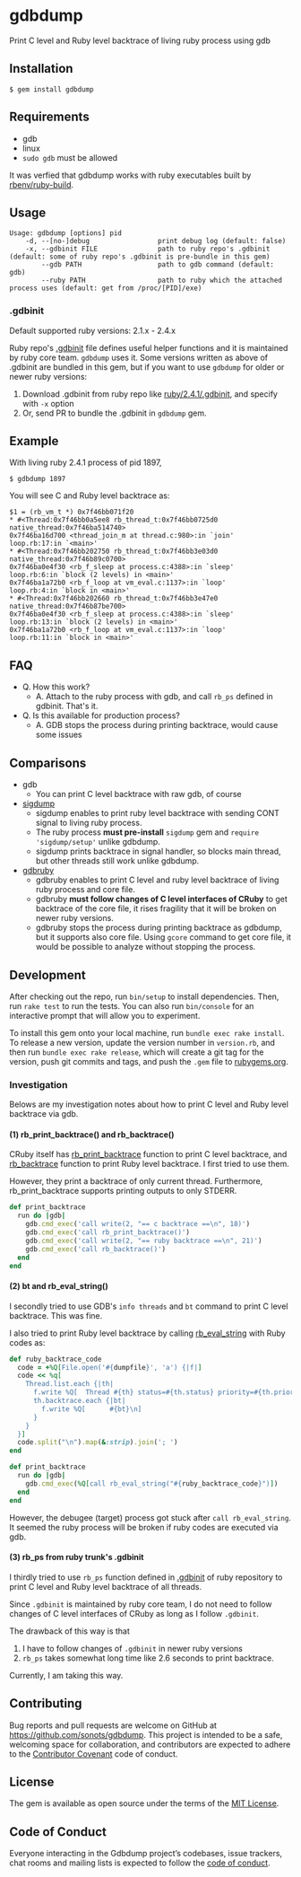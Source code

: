 # gdbdump

Print C level and Ruby level backtrace of living ruby process using gdb

## Installation

```
$ gem install gdbdump
```

## Requirements

* gdb
* linux
* `sudo gdb` must be allowed

It was verfied that gdbdump works with ruby executables built by [rbenv/ruby-build](https://github.com/rbenv/ruby-build).

## Usage

```
Usage: gdbdump [options] pid
    -d, --[no-]debug                 print debug log (default: false)
    -x, --gdbinit FILE               path to ruby repo's .gdbinit (default: some of ruby repo's .gdbinit is pre-bundle in this gem)
        --gdb PATH                   path to gdb command (default: gdb)
        --ruby PATH                  path to ruby which the attached process uses (default: get from /proc/[PID]/exe)
```

### .gdbinit

Default supported ruby versions: 2.1.x - 2.4.x

Ruby repo's [.gdbinit](https://github.com/ruby/ruby/blob/trunk/.gdbinit) file defines useful helper functions and it is maintained by ruby core team. `gdbdump` uses it.
Some versions written as above of .gdbinit are bundled in this gem, but if you want to use `gdbdump` for older or newer ruby versions:

1. Download .gdbinit from ruby repo like [ruby/2.4.1/.gdbinit](https://github.com/ruby/ruby/blob/v2_4_1/.gdbinit), and specify with `-x` option
2. Or, send PR to bundle the .gdbinit in `gdbdump` gem.

## Example

With living ruby 2.4.1 process of pid 1897,

```
$ gdbdump 1897
```

You will see C and Ruby level backtrace as:

```
$1 = (rb_vm_t *) 0x7f46bb071f20
* #<Thread:0x7f46bb0a5ee8 rb_thread_t:0x7f46bb0725d0 native_thread:0x7f46ba514740>
0x7f46ba16d700 <thread_join_m at thread.c:980>:in `join'
loop.rb:17:in `<main>'
* #<Thread:0x7f46bb202750 rb_thread_t:0x7f46bb3e03d0 native_thread:0x7f46b89c0700>
0x7f46ba0e4f30 <rb_f_sleep at process.c:4388>:in `sleep'
loop.rb:6:in `block (2 levels) in <main>'
0x7f46ba1a72b0 <rb_f_loop at vm_eval.c:1137>:in `loop'
loop.rb:4:in `block in <main>'
* #<Thread:0x7f46bb202660 rb_thread_t:0x7f46bb3e47e0 native_thread:0x7f46b87be700>
0x7f46ba0e4f30 <rb_f_sleep at process.c:4388>:in `sleep'
loop.rb:13:in `block (2 levels) in <main>'
0x7f46ba1a72b0 <rb_f_loop at vm_eval.c:1137>:in `loop'
loop.rb:11:in `block in <main>'
```

## FAQ

* Q. How this work?
  * A. Attach to the ruby process with gdb, and call `rb_ps` defined in gdbinit. That's it.
* Q. Is this available for production process?
  * A. GDB stops the process during printing backtrace, would cause some issues

## Comparisons

* gdb
  * You can print C level backtrace with raw gdb, of course
* [sigdump](https://github.com/frsyuki/sigdump)
  * sigdump enables to print ruby level backtrace with sending CONT signal to living ruby process.
  * The ruby process **must pre-install** `sigdump` gem and `require 'sigdump/setup'` unlike gdbdump.
  * sigdump prints backtrace in signal handler, so blocks main thread, but other threads still work unlike gdbdump.
* [gdbruby](https://github.com/gunyarakun/gdbruby)
  * gdbruby enables to print C level and ruby level backtrace of living ruby process and core file.
  * gdbruby **must follow changes of C level interfaces of CRuby** to get backtrace of the core file, it rises fragility that it will be broken on newer ruby versions.
  * gdbruby stops the process during printing backtrace as gdbdump, but it supports also core file. Using `gcore` command to get core file, it would be possible to analyze without stopping the process.

## Development

After checking out the repo, run `bin/setup` to install dependencies. Then, run `rake test` to run the tests. You can also run `bin/console` for an interactive prompt that will allow you to experiment.

To install this gem onto your local machine, run `bundle exec rake install`. To release a new version, update the version number in `version.rb`, and then run `bundle exec rake release`, which will create a git tag for the version, push git commits and tags, and push the `.gem` file to [rubygems.org](https://rubygems.org).

### Investigation

Belows are my investigation notes about how to print C level and Ruby level backtrace via gdb.

#### (1) rb_print_backtrace() and rb_backtrace()

CRuby itself has [rb_print_backtrace](https://github.com/ruby/ruby/blob/26864584d269b6141a27c783cf8b751c067c7dbe/vm_dump.c#L671) function to print C level backtrace, and [rb_backtrace](https://github.com/ruby/ruby/blob/eb59047e2aabb050b23061d513f7b89dc2905670/vm_backtrace.c#L770) function to print Ruby level backtrace.
I first tried to use them.

However, they print a backtrace of only current thread. Furthermore, rb_print_backtrace supports printing outputs to only STDERR.

```ruby
def print_backtrace
  run do |gdb|
    gdb.cmd_exec('call write(2, "== c backtrace ==\n", 18)')
    gdb.cmd_exec('call rb_print_backtrace()')
    gdb.cmd_exec('call write(2, "== ruby backtrace ==\n", 21)')
    gdb.cmd_exec('call rb_backtrace()')
  end
end
```

#### (2) bt and rb_eval_string()

I secondly tried to use GDB's `info threads` and `bt` command to print C level backtrace. This was fine.

I also tried to print Ruby level backtrace by calling [rb_eval_string](https://github.com/ruby/ruby/blob/44396dbe123511678710cfb21223c954b9ceaafb/vm_eval.c#L1474) with Ruby codes as:

```ruby
def ruby_backtrace_code
  code = +%Q[File.open('#{dumpfile}', 'a') {|f|]
  code << %q[
    Thread.list.each {|th|
      f.write %Q[  Thread #{th} status=#{th.status} priority=#{th.priority}\n]
      th.backtrace.each {|bt|
        f.write %Q[      #{bt}\n]
      }
    }
  }]
  code.split("\n").map(&:strip).join('; ')
end

def print_backtrace
  run do |gdb|
    gdb.cmd_exec(%Q[call rb_eval_string("#{ruby_backtrace_code}")])
  end
end
```

However, the debugee (target) process got stuck after `call rb_eval_string`. It seemed the ruby process will be broken if ruby codes are executed via gdb.

#### (3) rb_ps from ruby trunk's .gdbinit

I thirdly tried to use `rb_ps` function defined in [.gdbinit](https://github.com/ruby/ruby/blob/44396dbe123511678710cfb21223c954b9ceaafb/.gdbinit#L983) of ruby repository to print C level and Ruby level backtrace of all threads.

Since `.gdbinit` is maintained by ruby core team, I do not need to follow changes of C level interfaces of CRuby as long as I follow `.gdbinit`.

The drawback of this way is that

1. I have to follow changes of `.gdbinit` in newer ruby versions
2. `rb_ps` takes somewhat long time like 2.6 seconds to print backtrace.

Currently, I am taking this way.

## Contributing

Bug reports and pull requests are welcome on GitHub at https://github.com/sonots/gdbdump. This project is intended to be a safe, welcoming space for collaboration, and contributors are expected to adhere to the [Contributor Covenant](http://contributor-covenant.org) code of conduct.

## License

The gem is available as open source under the terms of the [MIT License](http://opensource.org/licenses/MIT).

## Code of Conduct

Everyone interacting in the Gdbdump project’s codebases, issue trackers, chat rooms and mailing lists is expected to follow the [code of conduct](https://github.com/[USERNAME]/gdbdump/blob/master/CODE_OF_CONDUCT.md).
